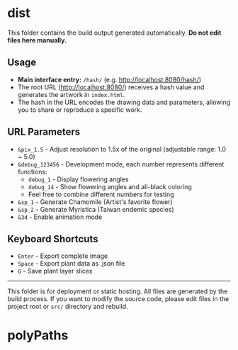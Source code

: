 # dist

This folder contains the build output generated automatically. **Do not edit files here manually.**

## Usage

- **Main interface entry:** `/hash/` (e.g. [http://localhost:8080/hash/](http://localhost:8080/hash/))
- The root URL ([http://localhost:8080/](http://localhost:8080/)) receives a hash value and generates the artwork in `index.html`.
- The hash in the URL encodes the drawing data and parameters, allowing you to share or reproduce a specific work.

## URL Parameters

- `&pix_1.5` - Adjust resolution to 1.5x of the original (adjustable range: 1.0 ~ 5.0)
- `&debug_123456` - Development mode, each number represents different functions:
  - `debug_1` - Display flowering angles
  - `debug_14` - Show flowering angles and all-black coloring
  - Feel free to combine different numbers for testing
- `&sp_1` - Generate Chamomile (Artist's favorite flower)
- `&sp_2` - Generate Myristica (Taiwan endemic species)
- `&3d` - Enable animation mode

## Keyboard Shortcuts

- `Enter` - Export complete image
- `Space` - Export plant data as .json file
- `G` - Save plant layer slices

---

This folder is for deployment or static hosting. All files are generated by the build process. If you want to modify the source code, please edit files in the project root or `src/` directory and rebuild.

# polyPaths
